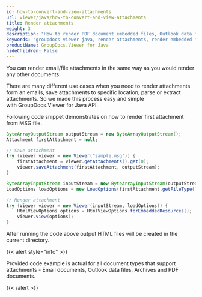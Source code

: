 ```yaml
---
id: how-to-convert-and-view-attachments
url: viewer/java/how-to-convert-and-view-attachments
title: Render attachments
weight: 3
description: "How to render PDF document embedded files, Outlook data file or Email attachments with GroupDocs.Viewer using Java."
keywords: "groupdocs viewer java, render attachments, render embedded files"
productName: GroupDocs.Viewer for Java
hideChildren: False
---
```

You can render email/file attachments in the same way as you would render any other documents.

There are many different use cases when you need to render attachments form an emails, save attachments to specific location, parse or extract attachments. So we made this process easy and simple with GroupDocs.Viewer for Java API.

Following code snippet demonstrates on how to render first attachment from MSG file.

```java
ByteArrayOutputStream outputStream = new ByteArrayOutputStream();
Attachment firstAttachment = null;

// Save attachment
try (Viewer viewer = new Viewer("sample.msg")) {
    firstAttachment = viewer.getAttachments().get(0);
    viewer.saveAttachment(firstAttachment, outputStream);
}

ByteArrayInputStream inputStream = new ByteArrayInputStream(outputStream.toByteArray());
LoadOptions loadOptions = new LoadOptions(firstAttachment.getFileType());

// Render attachment
try (Viewer viewer = new Viewer(inputStream, loadOptions)) {
    HtmlViewOptions options = HtmlViewOptions.forEmbeddedResources();
    viewer.view(options);
}
```

After running the code above output HTML files will be created in the current directory.

{{< alert style="info" >}}

Provided code example is actual for all document types that support attachments - Email documents, Outlook data files, Archives and PDF documents.

{{< /alert >}}
